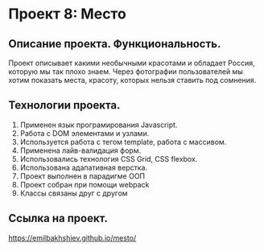 # Проект 8: Место

## Описание проекта. Функциональность.
Проект описывает какими необычными красотами и обладает Россия, которую мы так плохо знаем. Через фотографии пользователей мы хотим показать места, красоту, которых нельзя ставить под сомнения.

## Технологии проекта.
1. Применен язык програмирования Javascript.
2. Работа с DOM элементами и узлами.
3. Используется работа с тегом template, работа с массивом.
4. Применена лайв-валидация форм.
5. Использовались технология CSS Grid, CSS flexbox.
6. Использована адапативная верстка.
7. Проект выполнен в парадигме ООП
8. Проект собран при помощи webpack
9. Классы связаны друг с другом

## Ссылка на проект.
https://emilbakhshiev.github.io/mesto/